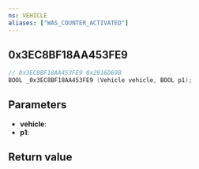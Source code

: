 ```yaml
---
ns: VEHICLE
aliases: ["WAS_COUNTER_ACTIVATED"]
---
```

## 0x3EC8BF18AA453FE9 

```c
// 0x3EC8BF18AA453FE9 0x2916D69B
BOOL _0x3EC8BF18AA453FE9 (Vehicle vehicle, BOOL p1);
```

## Parameters
* **vehicle**: 
* **p1**: 

## Return value
